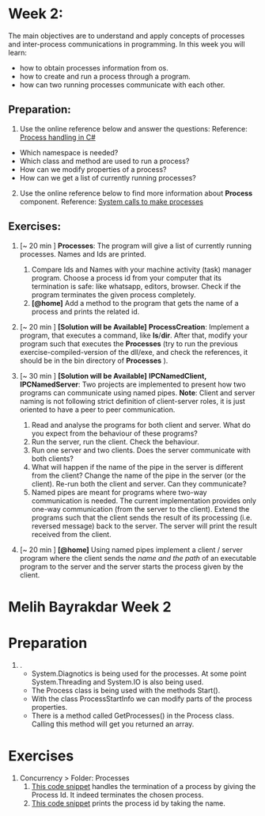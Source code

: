 # Week 2:

The main objectives are to understand and apply concepts of processes and inter-process communications in programming. In this week you will learn:
- how to obtain processes information from os.
- how to create and run a process through a program.
- how can two running processes communicate with each other.

## Preparation:
1. Use the online reference below and answer the questions:
Reference: [Process handling in C#](https://www.dotnetperls.com/process)
- Which namespace is needed?
- Which class and method are used to run a process?
- How can we modify properties of a process?
- How can we get a list of currently running processes?
2. Use the online reference below to find more information about **Process** component.
Reference: [System calls to make processes](https://learn.microsoft.com/en-us/dotnet/api/system.diagnostics.process?view=net-6.0)

## Exercises:

1. [~ 20 min ] **Processes**: The program will give a list of currently running processes. Names and Ids are printed. 
	1. Compare Ids and Names with your machine activity (task) manager program. Choose a process id from your computer that its termination is safe: like whatsapp, editors, browser. Check if the program terminates the given process completely.
	2. **[@home]** Add a method to the program that gets the name of a process and prints the related id.
2. [~ 20 min ] **[Solution will be Available]** **ProcessCreation**: Implement a program, that executes a command, like **ls**/**dir**.
After that, modify your program such that executes the **Processes** (try to run the previous exercise-compiled-version of the dll/exe, and check the references, it should be in the bin directory of **Processes** ).

3. [~ 30 min ] **[Solution will be Available]** **IPCNamedClient, IPCNamedServer**: Two projects are implemented to present how two programs can communicate using named pipes.
**Note**: Client and server naming is not following strict definition of client-server roles, it is just oriented to have a peer to peer communication.
	1. Read and analyse the programs for both client and server. What do you expect from the behaviour of these programs?
	2. Run the server, run the client. Check the behaviour.
	3. Run one server and two clients. Does the server communicate with both clients?
	4. What will happen if the name of the pipe in the server is different from the client? Change the name of the pipe in the server (or the client). Re-run both the client and server. Can they communicate? 
	5. Named pipes are meant for programs where two-way communication is needed. The current implementation provides only one-way communication (from the server to the client). Extend the programs such that the client sends the result of its processing (i.e. reversed message) back to the server. The server will print the result received from the client.
<!-- Solution: Is available. -->

4.  [~ 20 min ] **[@home]** Using named pipes implement a client / server program where the client sends the *name and the path* of an executable program to the server and the server starts the process given by the client.

<!-- (Optional) Read this tutorial and practice an example about AnonymousPipes: https://ingeno.io/2016/09/c-anonymous-pipes-for-interprocess-communication/  -->


# Melih Bayrakdar Week 2

# Preparation
1.  .
    -	System.Diagnotics is being used for the processes. At some point System.Threading and System.IO is also being used.
    -	The Process class is being used with the methods Start().
	-	With the class ProcessStartInfo we can modify parts of the process properties.
	-	There is a method called GetProcesses() in the Process class. Calling this method will get you returned an array.

# Exercises
1.	Concurrency > Folder: Processes
	1.	[This code snippet](processterminate.png) handles the termination of a process by giving the Process Id. It indeed terminates the chosen process.
	2.	[This code snippet](processprintid.png) prints the process id by taking the name.